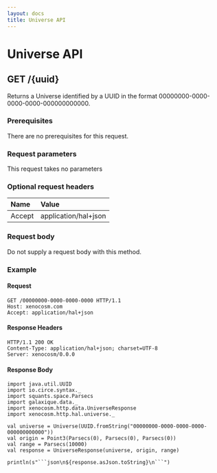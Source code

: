 ```yaml
---
layout: docs
title: Universe API
---
```


# Universe API

## GET /{uuid}

Returns a Universe identified by a UUID in the format 00000000-0000-0000-0000-000000000000.

### Prerequisites

There are no prerequisites for this request.

### Request parameters

This request takes no parameters

### Optional request headers

| Name   | Value                |
|:-------|:---------------------|
| Accept | application/hal+json |

### Request body

Do not supply a request body with this method.

### Example

#### Request

```http
GET /00000000-0000-0000-0000 HTTP/1.1
Host: xenocosm.com
Accept: application/hal+json
```

#### Response Headers

```http
HTTP/1.1 200 OK
Content-Type: application/hal+json; charset=UTF-8
Server: xenocosm/0.0.0
```

#### Response Body

```tut:invisible
import java.util.UUID
import io.circe.syntax._
import squants.space.Parsecs
import galaxique.data._
import xenocosm.http.data.UniverseResponse
import xenocosm.http.hal.universe._

val universe = Universe(UUID.fromString("00000000-0000-0000-0000-000000000000"))
val origin = Point3(Parsecs(0), Parsecs(0), Parsecs(0))
val range = Parsecs(10000)
val response = UniverseResponse(universe, origin, range)
```

```tut:passthrough
println(s"```json\n${response.asJson.toString}\n```")
```
